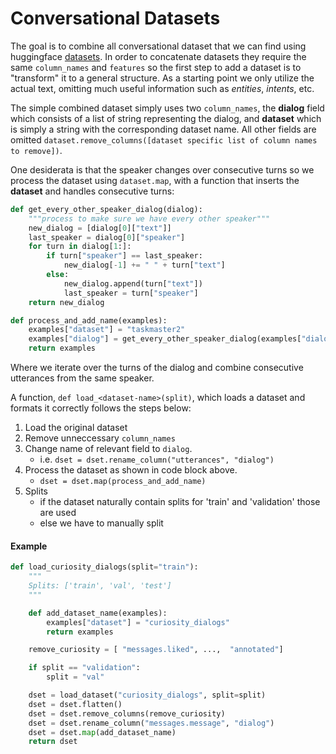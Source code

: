 # Conversational Datasets

The goal is to combine all conversational dataset that we can find using
huggingface [datasets](https://github.com/huggingface/datasets). In order to
concatenate datasets they require the same `column_names` and `features` so the
first step to add a dataset is to "transform" it to a general structure. As a
starting point we only utilize the actual text, omitting much useful
information such as *entities*, *intents*, etc.

The simple combined dataset simply uses two `column_names`, the **dialog**
field which consists of a list of string representing the dialog, and
**dataset** which is simply a string with the corresponding dataset name.
All other fields are omitted `dataset.remove_columns([dataset specific list of
column names to remove])`.



One desiderata is that the speaker changes over consecutive turns so we process
the dataset using `dataset.map`, with a function that inserts the **dataset**
and handles consecutive turns:

```python
def get_every_other_speaker_dialog(dialog):
    """process to make sure we have every other speaker"""
    new_dialog = [dialog[0]["text"]]
    last_speaker = dialog[0]["speaker"]
    for turn in dialog[1:]:
        if turn["speaker"] == last_speaker:
            new_dialog[-1] += " " + turn["text"]
        else:
            new_dialog.append(turn["text"])
            last_speaker = turn["speaker"]
    return new_dialog

def process_and_add_name(examples):
    examples["dataset"] = "taskmaster2"
    examples["dialog"] = get_every_other_speaker_dialog(examples["dialog"])
    return examples
```

Where we iterate over the turns of the dialog and combine consecutive
utterances from the same speaker.


A function, `def load_<dataset-name>(split)`, which loads a dataset and formats it
correctly follows the steps below:

1. Load the original dataset
2. Remove unneccessary `column_names`
3. Change name of relevant field to `dialog`.
    - i.e. `dset = dset.rename_column("utterances", "dialog")`
4. Process the dataset as shown in code block above.
    - `dset = dset.map(process_and_add_name)`
5. Splits
    - if the dataset naturally contain splits for 'train' and 'validation' those are used
    - else we have to manually split

#### Example

```python
def load_curiosity_dialogs(split="train"):
    """
    Splits: ['train', 'val', 'test']
    """

    def add_dataset_name(examples):
        examples["dataset"] = "curiosity_dialogs"
        return examples

    remove_curiosity = [ "messages.liked", ...,  "annotated"]

    if split == "validation":
        split = "val"

    dset = load_dataset("curiosity_dialogs", split=split)
    dset = dset.flatten()
    dset = dset.remove_columns(remove_curiosity)
    dset = dset.rename_column("messages.message", "dialog")
    dset = dset.map(add_dataset_name)
    return dset
```
